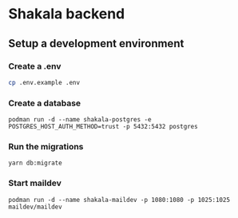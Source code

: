 # Shakala backend

## Setup a development environment

### Create a .env

```sh
cp .env.example .env
```

### Create a database

```
podman run -d --name shakala-postgres -e POSTGRES_HOST_AUTH_METHOD=trust -p 5432:5432 postgres
```

### Run the migrations

```
yarn db:migrate
```

### Start maildev

```
podman run -d --name shakala-maildev -p 1080:1080 -p 1025:1025 maildev/maildev
```
